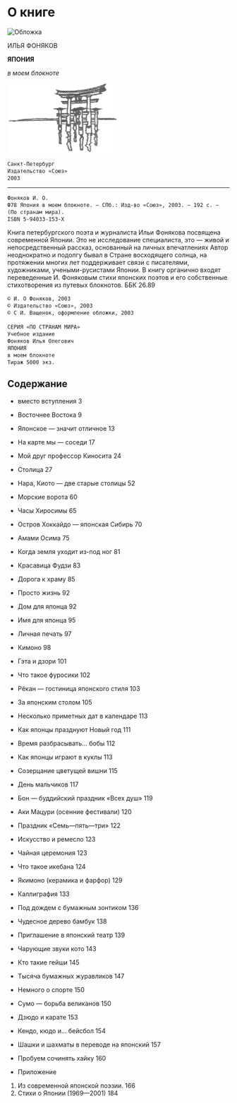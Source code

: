 ﻿# О книге

![Обложка](images\fon_cover.jpg)

ИЛЬЯ ФОНЯКОВ

**ЯПОНИЯ**

_*в моем блокноте*_

![Gates](images\gates.gif)

```
Санкт-Петербург
Издательство «Союз»
2003
```

--------------------------------------------------------------------------------

```
Фоняков И. О.
Ф78 Япония в моем блокноте. — СПб.: Изд-во «Союз», 2003. — 192 с. — (По странам мира).
ISBN 5-94033-153-Х
```

Книга петербургского поэта и журналиста Ильи Фонякова посвящена современной Японии. Это не исследование специалиста, это — живой и непосредственный рассказ, основанный на личных впечатлениях Автор неоднократно и подолгу бывал в Стране восходящего солнца, на протяжении многих лет поддерживает связи с писателями, художниками, учеными-русистами Японии. В книгу органично входят переведенные И. Фоняковым стихи японских поэтов и его собственные стихотворения из путевых блокнотов. ББК 26.89

```
© И. О Фоняков, 2003
© Издательство «Союз», 2003
© С И. Ващенок, оформление обложки, 2003

СЕРИЯ «ПО СТРАНАМ МИРА»
Учебное издание
Фоняков Илья Олегович
ЯПОНИЯ
в моем блокноте
Тираж 5000 экз.
```

## Содержание

* вместо вступления    3 

* Восточнее Востока   9 
* Японское — значит отличное   13 
* На карте мы — соседи   17 
* Мой друг профессор Киносита   24 
* Столица   27 
* Нара, Киото — две старые столицы   52 
* Морские ворота   60 
* Часы Хиросимы   65 
* Остров Хоккайдо — японская Сибирь    70 
* Амами Осима   75 
* Когда земля уходит из-под ног   81 
* Красавица Фудзи   83 
* Дорога к храму   85 
* Просто жизнь    92 
 * Дом для японца   92  
 * Имя для японца   95  
 * Личная печать   97  
 * Кимоно   98  
 * Гэта и дзори    101  
 * Что такое фуросики   102  
 * Рёкан — гостиница японского стиля   103  
 * За японским столом   105  

* Несколько приметных дат в календаре    113 
 * Как японцы празднуют Новый год   111  
 * Время разбрасывать... бобы   112  
 * Как японцы играют в куклы   113  
 * Созерцание цветущей вишни   115  
 * День мальчиков   117  
 * Бон — буддийский праздник «Всех душ»   119  
 * Аки Мацури (осенние фестивали)   120  
 * Праздник «Семь—пять—три»    122  

* Искусство и ремесло   123 
 * Чайная церемония    123  
 * Что такое икебана   124  
 * Якимоно (керамика и фарфор)   129  
 * Каллиграфия   133  
 * Под дождем с бумажным зонтиком   136  
 * Чудесное дерево бамбук   138  
 * Приглашение в японский театр   139  
 * Чарующие звуки кото   143  
 * Кто такие гейши   145  
 * Тысяча бумажных журавликов   147  

* Немного о спорте   150 
 * Сумо — борьба великанов   150  
 * Дзюдо и карате   153  
 * Кендо, кюдо и... бейсбол   154  
 * Шашки и шахматы в переводе на японский   157  

* Пробуем сочинять хайку   160  

* Приложение 
 1. Из современной японской поэзии.       166  
 2. Стихи о Японии (1969—2001)   184  
